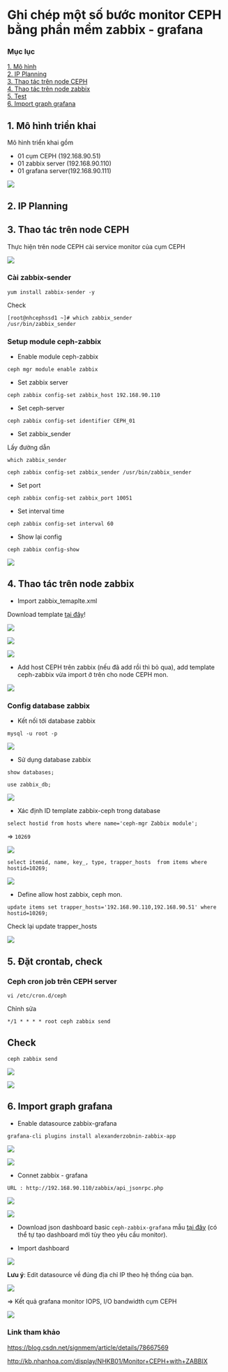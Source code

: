 # Ghi chép một số bước monitor CEPH bằng phần mềm zabbix - grafana

### Mục lục

[1. Mô hình](#mohinh)<br>
[2. IP Planning](#planning)<br>
[3. Thao tác trên node CEPH](#nodeceph)<br>
[4. Thao tác trên node zabbix](#nodezabbix)<br>
[5. Test](#test)<br>
[6. Import graph grafana](#grafana)<br>

<a name="mohinh"></a>
## 1. Mô hình triển khai

Mô hình triển khai gồm

+ 01 cụm CEPH (192.168.90.51)<br>
+ 01 zabbix server (192.168.90.110)<br>
+ 01 grafana server(192.168.90.111)<br>

![](../images/img-ceph-zabbix/topo.png)

<a name="planning"></a>
## 2. IP Planning


<a name="nodeceph"></a>
## 3. Thao tác trên node CEPH

Thực hiện trên node CEPH cài service monitor của cụm CEPH

![](../images/img-ceph-zabbix/Screenshot_365.png)

### Cài zabbix-sender

```
yum install zabbix-sender -y
```

Check

```
[root@nhcephssd1 ~]# which zabbix_sender
/usr/bin/zabbix_sender
```

### Setup module ceph-zabbix

+ Enable module ceph-zabbix

```
ceph mgr module enable zabbix
```

+ Set zabbix server

```
ceph zabbix config-set zabbix_host 192.168.90.110
```

+ Set ceph-server

```
ceph zabbix config-set identifier CEPH_01
```

+ Set zabbix_sender

Lấy đường dẫn
```
which zabbix_sender
```

```
ceph zabbix config-set zabbix_sender /usr/bin/zabbix_sender
```

+ Set port

```
ceph zabbix config-set zabbix_port 10051
```

+ Set interval time

```
ceph zabbix config-set interval 60
```

+ Show lại config

```
ceph zabbix config-show
```

![](../images/img-ceph-zabbix/Screenshot_366.png)


<a name="test"></a>
## 4. Thao tác trên node zabbix

+ Import zabbix_temaplte.xml

Download template <a href="https://github.com/domanhduy/ghichep/blob/master/DuyDM/Zabbix/scripts/zabbix-ceph/zabbix_template.xml" target="_blank">tại đây</a>!

![](../images/img-ceph-zabbix/Screenshot_367.png)

![](../images/img-ceph-zabbix/Screenshot_369.png)

![](../images/img-ceph-zabbix/Screenshot_368.png)


+ Add host CEPH trên zabbix (nếu đã add rồi thì bỏ qua), add template ceph-zabbix vừa import ở trên cho node CEPH mon.

![](../images/img-ceph-zabbix/Screenshot_370.png)


### Config database zabbix

+ Kết nối tới database zabbix

```
mysql -u root -p
```

![](../images/img-ceph-zabbix/Screenshot_371.png)

+ Sử dụng database zabbix

```
show databases;
```

```
use zabbix_db;
```

![](../images/img-ceph-zabbix/Screenshot_372.png)

+ Xác định ID template zabbix-ceph trong database

```
select hostid from hosts where name='ceph-mgr Zabbix module';
```

=> `10269`

![](../images/img-ceph-zabbix/Screenshot_373.png)

```
select itemid, name, key_, type, trapper_hosts  from items where hostid=10269;
```

![](../images/img-ceph-zabbix/Screenshot_374.png)

+ Define allow host zabbix, ceph mon.

```
update items set trapper_hosts='192.168.90.110,192.168.90.51' where hostid=10269;
```

Check lại update trapper_hosts

![](../images/img-ceph-zabbix/Screenshot_375.png)

<a name="nodezabbix"></a>
## 5. Đặt crontab, check

### Ceph cron job trên CEPH server

```
vi /etc/cron.d/ceph
```

Chỉnh sửa

```
*/1 * * * * root ceph zabbix send
```

## Check

```
ceph zabbix send
```

![](../images/img-ceph-zabbix/Screenshot_376.png)


![](../images/img-ceph-zabbix/Screenshot_377.png)

<a name="grafana"></a>
## 6. Import graph grafana

+ Enable datasource zabbix-grafana

```
grafana-cli plugins install alexanderzobnin-zabbix-app
```

![](../images/img-ceph-zabbix/Screenshot_378.png)

![](../images/img-ceph-zabbix/Screenshot_379.png)

+ Connet zabbix - grafana

```
URL : http://192.168.90.110/zabbix/api_jsonrpc.php
```

![](../images/img-ceph-zabbix/Screenshot_380.png)

![](../images/img-ceph-zabbix/Screenshot_381.png)

+ Download json dashboard basic `ceph-zabbix-grafana` mẫu <a href="https://github.com/domanhduy/ghichep/blob/master/DuyDM/Zabbix/scripts/zabbix-ceph/CEPH%20I_O%20Bandwidth-1557730729910.json" target="_blank">tại đây</a> (có thể tự tạo dashboard mới tùy theo yêu cầu monitor).

+ Import dashboard

![](../images/img-ceph-zabbix/Screenshot_382.png)

**Lưu ý**: Edit datasource về đúng địa chỉ IP theo hệ thống của bạn.

![](../images/img-ceph-zabbix/Screenshot_383.png)


=> Kết quả grafana monitor IOPS, I/O bandwidth cụm CEPH

![](../images/img-ceph-zabbix/Screenshot_384.png)

### Link tham khảo

https://blog.csdn.net/signmem/article/details/78667569

http://kb.nhanhoa.com/display/NHKB01/Monitor+CEPH+with+ZABBIX

